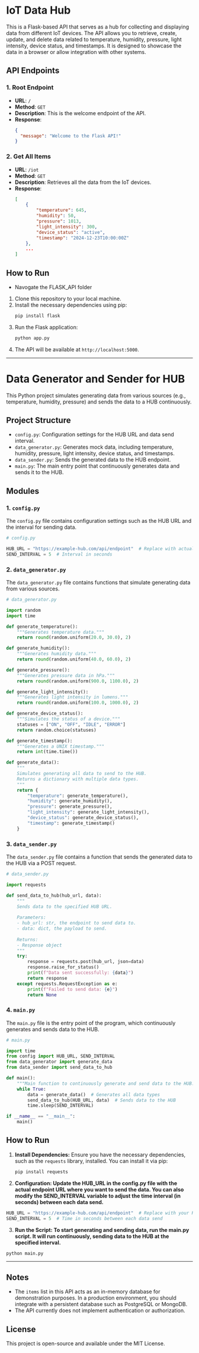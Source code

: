# IoT Data Hub

This is a Flask-based API that serves as a hub for collecting and displaying data from different IoT devices. The API allows you to retrieve, create, update, and delete data related to temperature, humidity, pressure, light intensity, device status, and timestamps. It is designed to showcase the data in a browser or allow integration with other systems.

## API Endpoints

### 1. **Root Endpoint**
- **URL**: `/`
- **Method**: `GET`
- **Description**: This is the welcome endpoint of the API.
- **Response**:
    ```json
    {
      "message": "Welcome to the Flask API!"
    }
    ```

### 2. **Get All Items**
- **URL**: `/iot`
- **Method**: `GET`
- **Description**: Retrieves all the data from the IoT devices.
- **Response**:
    ```json
    [
        {
            "temperature": 645,
            "humidity": 50,
            "pressure": 1013,
            "light_intensity": 300,
            "device_status": "active",
            "timestamp": "2024-12-23T10:00:00Z"
        },
        ...
    ]
    ```

## How to Run

 - Navogate the FLASK_API folder
1. Clone this repository to your local machine.
2. Install the necessary dependencies using pip:
    ```bash
    pip install flask
    ```
3. Run the Flask application:
    ```bash
    python app.py
    ```
4. The API will be available at `http://localhost:5000`.

---

# Data Generator and Sender for HUB

This Python project simulates generating data from various sources (e.g., temperature, humidity, pressure) and sends the data to a HUB continuously.

## Project Structure

- `config.py`: Configuration settings for the HUB URL and data send interval.
- `data_generator.py`: Generates mock data, including temperature, humidity, pressure, light intensity, device status, and timestamps.
- `data_sender.py`: Sends the generated data to the HUB endpoint.
- `main.py`: The main entry point that continuously generates data and sends it to the HUB.

## Modules

### 1. `config.py`

The `config.py` file contains configuration settings such as the HUB URL and the interval for sending data.

```python
# config.py

HUB_URL = "https://example-hub.com/api/endpoint"  # Replace with actual HUB endpoint
SEND_INTERVAL = 5  # Interval in seconds
```

### 2. `data_generator.py`

The `data_generator.py` file contains functions that simulate generating data from various sources.

```python
# data_generator.py

import random
import time

def generate_temperature():
    """Generates temperature data."""
    return round(random.uniform(20.0, 30.0), 2)

def generate_humidity():
    """Generates humidity data."""
    return round(random.uniform(40.0, 60.0), 2)

def generate_pressure():
    """Generates pressure data in hPa."""
    return round(random.uniform(900.0, 1100.0), 2)

def generate_light_intensity():
    """Generates light intensity in lumens."""
    return round(random.uniform(100.0, 1000.0), 2)

def generate_device_status():
    """Simulates the status of a device."""
    statuses = ["ON", "OFF", "IDLE", "ERROR"]
    return random.choice(statuses)

def generate_timestamp():
    """Generates a UNIX timestamp."""
    return int(time.time())

def generate_data():
    """
    Simulates generating all data to send to the HUB.
    Returns a dictionary with multiple data types.
    """
    return {
        "temperature": generate_temperature(),
        "humidity": generate_humidity(),
        "pressure": generate_pressure(),
        "light_intensity": generate_light_intensity(),
        "device_status": generate_device_status(),
        "timestamp": generate_timestamp()
    }
```

### 3. `data_sender.py`

The `data_sender.py` file contains a function that sends the generated data to the HUB via a POST request.

```python
# data_sender.py

import requests

def send_data_to_hub(hub_url, data):
    """
    Sends data to the specified HUB URL.
    
    Parameters:
    - hub_url: str, the endpoint to send data to.
    - data: dict, the payload to send.
    
    Returns:
    - Response object
    """
    try:
        response = requests.post(hub_url, json=data)
        response.raise_for_status()
        print(f"Data sent successfully: {data}")
        return response
    except requests.RequestException as e:
        print(f"Failed to send data: {e}")
        return None

```

### 4. `main.py`

The `main.py` file is the entry point of the program, which continuously generates and sends data to the HUB.

```python
# main.py

import time
from config import HUB_URL, SEND_INTERVAL
from data_generator import generate_data
from data_sender import send_data_to_hub

def main():
    """Main function to continuously generate and send data to the HUB."""
    while True:
        data = generate_data()  # Generates all data types
        send_data_to_hub(HUB_URL, data)  # Sends data to the HUB
        time.sleep(SEND_INTERVAL)

if __name__ == "__main__":
    main()

```

## How to Run

1. **Install Dependencies:**
   Ensure you have the necessary dependencies, such as the `requests` library, installed. You can install it via pip:

   ```bash
   pip install requests
   ```
2. **Configuration: Update the HUB_URL in the config.py file with the actual endpoint URL where you want to send the data. You can also modify the SEND_INTERVAL variable to adjust the time interval (in seconds) between each data send.**
```python
HUB_URL = "https://example-hub.com/api/endpoint"  # Replace with your HUB URL
SEND_INTERVAL = 5  # Time in seconds between each data send
```
3. **Run the Script: To start generating and sending data, run the main.py script. It will run continuously, sending data to the HUB at the specified interval.**

```bash
python main.py
```

---

## Notes
- The `items` list in this API acts as an in-memory database for demonstration purposes. In a production environment, you should integrate with a persistent database such as PostgreSQL or MongoDB.
- The API currently does not implement authentication or authorization.

## License
This project is open-source and available under the MIT License.
